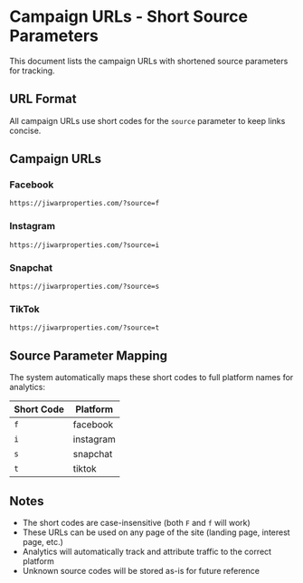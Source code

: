 # Campaign URLs - Short Source Parameters

This document lists the campaign URLs with shortened source parameters for tracking.

## URL Format

All campaign URLs use short codes for the `source` parameter to keep links concise.

## Campaign URLs

### Facebook

```
https://jiwarproperties.com/?source=f
```

### Instagram

```
https://jiwarproperties.com/?source=i
```

### Snapchat

```
https://jiwarproperties.com/?source=s
```

### TikTok

```
https://jiwarproperties.com/?source=t
```

## Source Parameter Mapping

The system automatically maps these short codes to full platform names for analytics:

| Short Code | Platform  |
| ---------- | --------- |
| `f`        | facebook  |
| `i`        | instagram |
| `s`        | snapchat  |
| `t`        | tiktok    |

## Notes

- The short codes are case-insensitive (both `F` and `f` will work)
- These URLs can be used on any page of the site (landing page, interest page, etc.)
- Analytics will automatically track and attribute traffic to the correct platform
- Unknown source codes will be stored as-is for future reference
